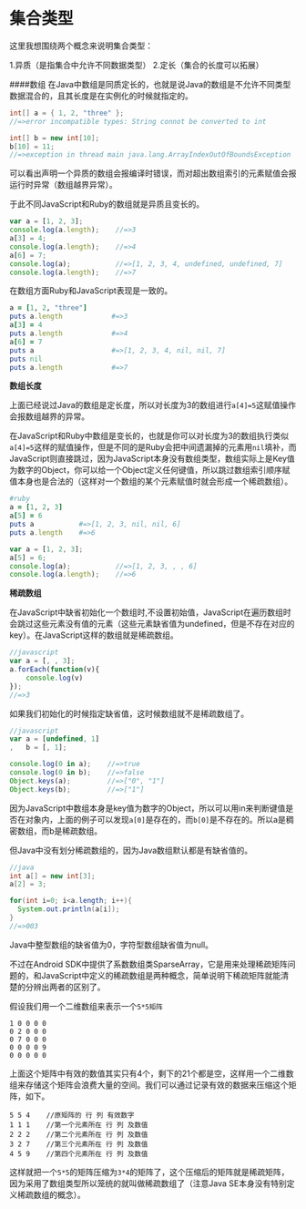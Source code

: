 # 集合类型

这里我想围绕两个概念来说明集合类型：

1.异质（是指集合中允许不同数据类型）
2.定长（集合的长度可以拓展）

####数组
在Java中数组是同质定长的，也就是说Java的数组是不允许不同类型数据混合的，且其长度是在实例化的时候就指定的。
```java
int[] a = { 1, 2, "three" };
//=>error incompatible types: String connot be converted to int

int[] b = new int[10];
b[10] = 11;
//=>exception in thread main java.lang.ArrayIndexOutOfBoundsException
```
可以看出声明一个异质的数组会报编译时错误，而对超出数组索引的元素赋值会报运行时异常（数组越界异常）。

于此不同JavaScript和Ruby的数组就是异质且变长的。
```javascript
var a = [1, 2, 3];
console.log(a.length);    //=>3
a[3] = 4;
console.log(a.length);    //=>4
a[6] = 7;
console.log(a);           //=>[1, 2, 3, 4, undefined, undefined, 7]
console.log(a.length);    //=>7
```
在数组方面Ruby和JavaScript表现是一致的。
```ruby
a = [1, 2, "three"]
puts a.length            #=>3
a[3] = 4         
puts a.length            #=>4
a[6] = 7
puts a                   #=>[1, 2, 3, 4, nil, nil, 7]
puts nil
puts a.length            #=>7
```

**数组长度**

上面已经说过Java的数组是定长度，所以对长度为3的数组进行`a[4]=5`这赋值操作会报数组越界的异常。

在JavaScript和Ruby中数组是变长的，也就是你可以对长度为3的数组执行类似`a[4]=5`这样的赋值操作，但是不同的是Ruby会把中间遗漏掉的元素用`nil`填补，而JavaScript则直接跳过，因为JavaScript本身没有数组类型，数组实际上是Key值为数字的Object，你可以给一个Object定义任何键值，所以跳过数组索引顺序赋值本身也是合法的（这样对一个数组的某个元素赋值时就会形成一个稀疏数组）。
```ruby
#ruby
a = [1, 2, 3]
a[5] = 6
puts a           #=>[1, 2, 3, nil, nil, 6]
puts a.length    #=>6
```
```javascript
var a = [1, 2, 3];
a[5] = 6;
console.log(a);           //=>[1, 2, 3, , , 6]
console.log(a.length);    //=>6
```


**稀疏数组**

在JavaScript中缺省初始化一个数组时,不设置初始值，JavaScript在遍历数组时会跳过这些元素没有值的元素（这些元素缺省值为undefined，但是不存在对应的key）。在JavaScript这样的数组就是稀疏数组。
```javascript
//javascript
var a = [, , 3];
a.forEach(function(v){
	console.log(v)
});
//=>3
```
如果我们初始化的时候指定缺省值，这时候数组就不是稀疏数组了。
```javascript
//javascript
var a = [undefined, 1]
,   b = [, 1];

console.log(0 in a);    //=>true
console.log(0 in b);    //=>false
Object.keys(a);         //=>["0", "1"]
Object.keys(b);         //=>["1"]
```
因为JavaScript中数组本身是key值为数字的Object，所以可以用in来判断键值是否在对象内，上面的例子可以发现`a[0]`是存在的，而`b[0]`是不存在的。所以a是稠密数组，而b是稀疏数组。

但Java中没有划分稀疏数组的，因为Java数组默认都是有缺省值的。
```java
//java
int a[] = new int[3];
a[2] = 3;

for(int i=0; i<a.length; i++){
  System.out.println(a[i]);
}
//=>003
```
Java中整型数组的缺省值为0，字符型数组缺省值为null。

不过在Android SDK中提供了系数数组类SparseArray，它是用来处理稀疏矩阵问题的，和JavaScript中定义的稀疏数组是两种概念，简单说明下稀疏矩阵就能清楚的分辨出两者的区别了。

假设我们用一个二维数组来表示一个`5*5矩阵`
```
1 0 0 0 0
0 2 0 0 0
0 7 0 0 0
0 0 0 0 9
0 0 0 0 0
```
上面这个矩阵中有效的数值其实只有4个，剩下的21个都是空，这样用一个二维数组来存储这个矩阵会浪费大量的空间。我们可以通过记录有效的数据来压缩这个矩阵，如下。
```
5 5 4    //原矩阵的 行 列 有效数字
1 1 1    //第一个元素所在 行 列 及数值
2 2 2    //第二个元素所在 行 列 及数值
3 2 7    //第三个元素所在 行 列 及数值
4 5 9    //第四个元素所在 行 列 及数值
```
这样就把一个`5*5`的矩阵压缩为`3*4`的矩阵了，这个压缩后的矩阵就是稀疏矩阵，因为采用了数组类型所以笼统的就叫做稀疏数组了（注意Java SE本身没有特别定义稀疏数组的概念）。
